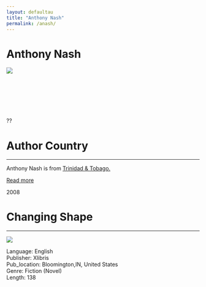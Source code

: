 ```yaml
---
layout: defaultau
title: "Anthony Nash"
permalink: /anash/
---
```

<!-- partial:index.partial.html -->
<div class="content">
    <h1>Anthony Nash</h1>
    <div class="quote">
        <div><img src="https://m.media-amazon.com/images/I/71bjxQ7prcL.jpg" class="logo"></div>
    </div>
    <div class="timeline">
        <div style="padding-bottom:100px;"></div>
        <div class="block">
            <div class="date right"><p class="right">??</p></div>
            <div class="dot"></div>
            <div class="left first">
            <div class="author_country">
                <h1>Author Country</h1><hr>
          <div class="aclocation">  <p>Anthony Nash is from <a href="http://localhost:4000/3">Trinidad & Tobago.</a></p></div>
              <div class="acreadmore">  <a href="#" target="_blank">Read more</a></div>
            </div>
            </div>
        </div>
         <div class="block">
            <div class="date left"><p class="left">2008</p></div>
            <div class="dot"></div>
            <div class="right">
                <h1>Changing Shape</h1><hr>
                <p><img src="https://m.media-amazon.com/images/I/51-JzEitPwL._SX331_BO1,204,203,200_.jpg"></p>
                <p>
                Language: English<br/>
                Publisher: Xlibris<br/>
                Pub_location: Bloomington,IN, United States<br/>
                Genre: Fiction (Novel)<br/>
                Length: 138 <br/>                   </p>
            </div>
        </div>
